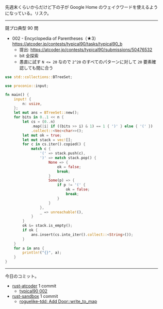 先週末くらいからだけど下の子が Google Home のウェイクワードを使えるようになっている。リスク。

---

競プロ典型 90 問

- 002 - Encyclopedia of Parentheses（★3）
  <https://atcoder.jp/contests/typical90/tasks/typical90_b>
  - 提出: <https://atcoder.jp/contests/typical90/submissions/50476532>
  - bit 全探索
  - 愚直に試す `N <= 20` なので `2^20` のすべてのパターンに対して `20` 要素確認しても間に合う

```rust
use std::collections::BTreeSet;

use proconio::input;

fn main() {
    input! {
        n: usize,
    };
    let mut ans = BTreeSet::new();
    for bits in 0..1 << n {
        let cs = (0..n)
            .map(|i| if ((bits >> i) & 1) == 1 { ')' } else { '(' })
            .collect::<Vec<char>>();
        let mut ok = true;
        let mut stack = vec![];
        for c in cs.iter().copied() {
            match c {
                '(' => stack.push(c),
                ')' => match stack.pop() {
                    None => {
                        ok = false;
                        break;
                    }
                    Some(p) => {
                        if p != '(' {
                            ok = false;
                            break;
                        }
                    }
                },
                _ => unreachable!(),
            }
        }
        ok &= stack.is_empty();
        if ok {
            ans.insert(cs.into_iter().collect::<String>());
        }
    }
    for a in ans {
        println!("{}", a);
    }
}
```

---

今日のコミット。

- [rust-atcoder](https://github.com/bouzuya/rust-atcoder) 1 commit
  - [typical90 002](https://github.com/bouzuya/rust-atcoder/commit/e329c6c4acd88f3c4be1ca6ab5e27316a8275010)
- [rust-sandbox](https://github.com/bouzuya/rust-sandbox) 1 commit
  - [roguelike-tdd: Add Door::write_to_map](https://github.com/bouzuya/rust-sandbox/commit/d32cabb4a5b54460efd798c8bcfaa0c1c1bdcf29)
